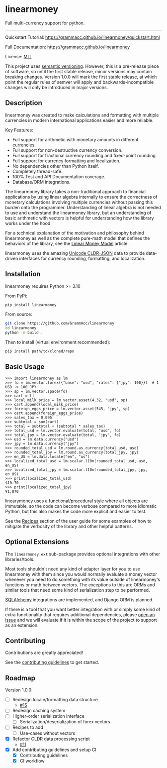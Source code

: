 # linearmoney

Full multi-currency support for python.

---

Quickstart Tutorial: https://grammacc.github.io/linearmoney/quickstart.html

Full Documentation: https://grammacc.github.io/linearmoney

License: [MIT](LICENSE)

This project uses [semantic versioning](https://semver.org). However, this
is a pre-release piece of software, so until the first stable release, minor versions
may contain breaking changes. Version 1.0.0 will mark the first stable release, at
which point the regular rules of semver will apply and backwards-incompatible changes
will only be introduced in major versions.

## Description

linearmoney was created to make calculations and formatting with multiple currencies
in modern international applications easier and more reliable.

Key Features:

- Full support for arithmetic with monetary amounts in different currencies.
- Full support for non-destructive currency conversion.
- Full support for fractional currency rounding and fixed-point rounding.
- Full support for currency formatting and localization.
- No dependencies other than Python itself.
- Completely thread-safe.
- 100% Test and API Documentation coverage.
- Database/ORM integrations.

The linearmoney library takes a non-traditional approach to financial applications
by using linear algebra internally to ensure the correctness of monetary calculations
involving multiple currencies without passing this burden onto the programmer.
Understanding of linear algebra is not needed to use and understand the linearmoney
library, but an understanding of basic arithmetic with vectors is helpful for
understanding how the library works under the hood.

For a technical explanation of the motivation and philosophy behind linearmoney
as well as the complete pure-math model that defines the behaviors of the library, see
the [Linear Money Model](https://grammacc.github.io/linearmoney/linear_money_model.html) article.

linearmoney uses the amazing [Unicode CLDR-JSON](https://github.com/unicode-org/cldr-json)
data to provide data-driven interfaces for currency rounding, formatting, and localization.

## Installation

linearmoney requires Python >= 3.10

From PyPi:

```bash
pip install linearmoney
```

From source:

```bash
git clone https://github.com/GrammAcc/linearmoney
cd linearmoney
python -m build .
```

Then to install (virtual environment recommended):

```bash
pip install path/to/cloned/repo
```

## Basic Usage

```pycon
>>> import linearmoney as lm
>>> fo = lm.vector.forex({"base": "usd", "rates": {"jpy": 100}})  # 1 USD -> 100 JPY
>>> sp = lm.vector.space(fo)
>>> cart = []
>>> local_milk_price = lm.vector.asset(4.32, "usd", sp)
>>> cart.append(local_milk_price)
>>> foreign_eggs_price = lm.vector.asset(545, "jpy", sp)
>>> cart.append(foreign_eggs_price)
>>> sales_tax = 0.095
>>> subtotal = sum(cart)
>>> total = subtotal + (subtotal * sales_tax)
>>> total_usd = lm.vector.evaluate(total, "usd", fo)
>>> total_jpy = lm.vector.evaluate(total, "jpy", fo)
>>> usd = lm.data.currency("usd")
>>> jpy = lm.data.currency("jpy")
>>> rounded_total_usd = lm.round.as_currency(total_usd, usd)
>>> rounded_total_jpy = lm.round.as_currency(total_jpy, jpy)
>>> en_US = lm.data.locale("en", "us")
>>> localized_total_usd = lm.scalar.l10n(rounded_total_usd, usd, en_US)
>>> localized_total_jpy = lm.scalar.l10n(rounded_total_jpy, jpy, en_US)
>>> print(localized_total_usd)
$10.70
>>> print(localized_total_jpy)
¥1,070

```

linearymoney uses a functional/procedural style where all objects are immutable, so
the code can become verbose compared to more idiomatic Python, but this also makes
the code more explicit and easier to test.

See the [Recipes](https://grammacc.github.io/linearmoney/recipes.html)
section of the user guide for
some examples of how to mitigate the verbosity of the library and other helpful patterns.

## Optional Extensions

The `linearmoney.ext` sub-package provides optional integrations with other libraries/tools.

Most tools shouldn't need any kind of adapter layer for you to use linearmoney with
them since you would normally evaluate a money vector whenever you need to do something
with its value outside of linearmoney's functions or math between vectors. The exceptions
to this are ORMs and similar tools that need some kind of serialization step to be
performed.

[SQLAlchemy](https://grammacc.github.io/linearmoney/api_reference/linearmoney/ext/sqlalchemy.html)
integrations are implemented, and Django ORM is planned.

If there is a tool that you want better integration with or simply some kind of
extra functionality that requires additional dependencies, please
[open an issue](https://github.com/GrammAcc/linearmoney/issues/new/choose) and
we will evaluate if it is within the scope of the project to support as an extension.

## Contributing

Contributions are greatly appreciated!

See the [contributing guidelines](/CONTRIBUTING.md) to get started.

## Roadmap

Version 1.0.0:
- [ ] Redesign locale/formatting data structure
  - [#15](https://github.com/GrammAcc/linearmoney/issues/15)
- [ ] Redesign caching system
- [ ] Higher-order serialization interface
  - [ ] Serialization/deserialization of forex vectors
- [ ] Recipes to add
  - [ ] Use-cases without vectors
- [x] Refactor CLDR data processing script
  - [#11](https://github.com/GrammAcc/linearmoney/issues/11)
- [x] Add contributing guidelines and setup CI
  - [x] Contributing guidelines
  - [x] CI workflow

